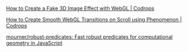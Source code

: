
[How to Create a Fake 3D Image Effect with WebGL | Codrops](https://tympanus.net/codrops/2019/02/20/how-to-create-a-fake-3d-image-effect-with-webgl/)



[How to Create Smooth WebGL Transitions on Scroll using Phenomenon | Codrops](https://tympanus.net/codrops/2019/03/22/how-to-create-smooth-webgl-transitions-on-scroll-using-phenomenon/)



[mourner/robust-predicates: Fast robust predicates for computational geometry in JavaScript](https://github.com/mourner/robust-predicates)



